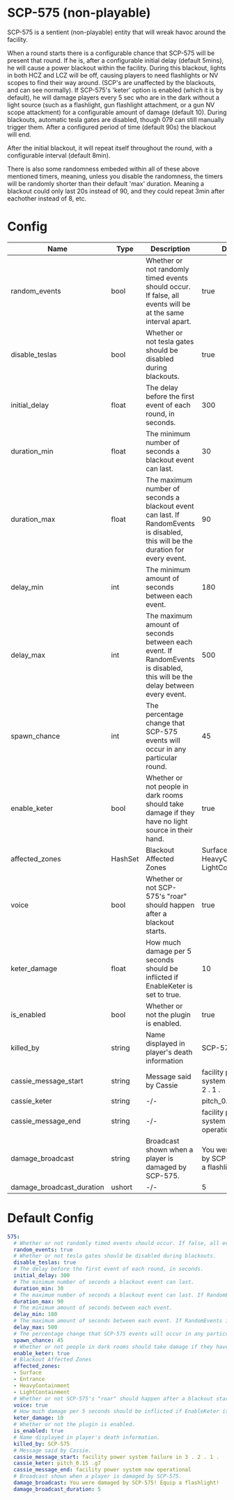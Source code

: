 # SCP-575 (non-playable)
SCP-575 is a sentient (non-playable) entity that will wreak havoc around the facility.

When a round starts there is a configurable chance that SCP-575 will be present that round.
If he is, after a configurable initial delay (default 5mins), he will cause a power blackout within the facility. During this blackout, lights in both HCZ and LCZ will be off, causing players to need flashlights or NV scopes to find their way around. (SCP's are unaffected by the blackouts, and can see normally).
If SCP-575's 'keter' option is enabled (which it is by default), he will damage players every 5 sec who are in the dark without a light source (such as a flashlight, gun flashlight attachment, or a gun NV scope attackment) for a configurable amount of damage (default 10).
During blackouts, automatic tesla gates are disabled, though 079 can still manually trigger them.
After a configured period of time (default 90s) the blackout will end.

After the initial blackout, it will repeat itself throughout the round, with a configurable interval (default 8min).

There is also some randomness embeded within all of these above mentioned timers, meaning, unless you disable the randomness, the timers will be randomly shorter than their default 'max' duration. Meaning a blackout could only last 20s instead of 90, and they could repeat 3min after eachother instead of 8, etc.

# Config
Name | Type | Description | Default
---- | ---- | ----------- | -------
random_events | bool | Whether or not randomly timed events should occur. If false, all events will be at the same interval apart. | true
disable_teslas | bool | Whether or not tesla gates should be disabled during blackouts. | true
initial_delay | float | The delay before the first event of each round, in seconds. | 300
duration_min | float | The minimum number of seconds a blackout event can last. | 30
duration_max | float | The maximum number of seconds a blackout event can last. If RandomEvents is disabled, this will be the duration for every event. | 90
delay_min | int | The minimum amount of seconds between each event. | 180
delay_max | int | The maximum amount of seconds between each event. If RandomEvents is disabled, this will be the delay between every event. | 500
spawn_chance | int | The percentage change that SCP-575 events will occur in any particular round. | 45
enable_keter | bool | Whether or not people in dark rooms should take damage if they have no light source in their hand. | true
affected_zones | HashSet | Blackout Affected Zones | Surface, Entrance, HeavyContainment, LightContainment
voice | bool | Whether or not SCP-575's "roar" should happen after a blackout starts. | true
keter_damage | float | How much damage per 5 seconds should be inflicted if EnableKeter is set to true. | 10
is_enabled | bool | Whether or not the plugin is enabled. | true
killed_by | string | Name displayed in player's death information | SCP-575
cassie_message_start | string | Message said by Cassie | facility power system failure in 3 . 2 . 1 .
cassie_keter | string | -/- | pitch_0.15 .g7
cassie_message_end | string | -/- | facility power system now operational
damage_broadcast | string | Broadcast shown when a player is damaged by SCP-575. | You were damaged by SCP-575! Equip a flashlight!
damage_broadcast_duration | ushort | -/- | 5

# Default Config
```yml
575:
  # Whether or not randomly timed events should occur. If false, all events will be at the same interval apart.
  random_events: true
  # Whether or not tesla gates should be disabled during blackouts.
  disable_teslas: true
  # The delay before the first event of each round, in seconds.
  initial_delay: 300
  # The minimum number of seconds a blackout event can last.
  duration_min: 30
  # The maximum number of seconds a blackout event can last. If RandomEvents is disabled, this will be the duration for every event.
  duration_max: 90
  # The minimum amount of seconds between each event.
  delay_min: 180
  # The maximum amount of seconds between each event. If RandomEvents is disabled, this will be the delay between every event.
  delay_max: 500
  # The percentage change that SCP-575 events will occur in any particular round.
  spawn_chance: 45
  # Whether or not people in dark rooms should take damage if they have no light source in their hand.
  enable_keter: true
  # Blackout Affected Zones
  affected_zones:
  - Surface
  - Entrance
  - HeavyContainment
  - LightContainment
  # Whether or not SCP-575's "roar" should happen after a blackout starts.
  voice: true
  # How much damage per 5 seconds should be inflicted if EnableKeter is set to true.
  keter_damage: 10
  # Whether or not the plugin is enabled.
  is_enabled: true
  # Name displayed in player's death information.
  killed_by: SCP-575
  # Message said by Cassie.
  cassie_message_start: facility power system failure in 3 . 2 . 1 .
  cassie_keter: pitch_0.15 .g7
  cassie_message_end: facility power system now operational
  # Broadcast shown when a player is damaged by SCP-575.
  damage_broadcast: You were damaged by SCP-575! Equip a flashlight!
  damage_broadcast_duration: 5
```